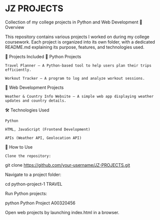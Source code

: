 # JZ PROJECTS


Collection of my college projects in Python and Web Development
📌 Overview

This repository contains various projects I worked on during my college coursework. Each project is organized into its own folder, with a dedicated README.md explaining its purpose, features, and technologies used.


📂 Projects Included
🔹 Python Projects

    Travel Planner – A Python-based tool to help users plan their trips efficiently.

    Workout Tracker – A program to log and analyze workout sessions.

🔹 Web Development Projects

    Weather & Country Info Website – A simple web app displaying weather updates and country details.

🛠 Technologies Used

    Python

    HTML, JavaScript (Frontend Development)

    APIs (Weather API, Geolocation API)

🚀 How to Use

    Clone the repository:

git clone https://github.com/your-username/JZ-PROJECTS.git

Navigate to a project folder:

cd python-project-1 TRAVEL

Run Python projects:

python Python Project A00320456

Open web projects by launching index.html in a browser.
